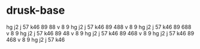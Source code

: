 # drusk-base
hg
j2
j
57
k46
89
88
v
8
9
hg
j2
j
57
k46
89
488
v
8
9
hg
j2
j
57
k46
89
688
v
8
9
hg
j2
j
57
k46
89
48
v
8
9
hg
j2
j
57
k46
89
468
v
8
9
hg
j2
j
57
k46
89
468
v
8
9
hg
j2
j
57
k46

